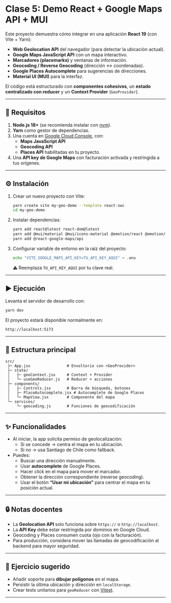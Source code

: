 # Clase 5: Demo React + Google Maps API + MUI

Este proyecto demuestra cómo integrar en una aplicación **React 19** (con Vite + Yarn):

- **Web Geolocation API** del navegador (para detectar la ubicación actual).
- **Google Maps JavaScript API** con un mapa interactivo.
- **Marcadores (placemarks)** y ventanas de información.
- **Geocoding / Reverse Geocoding** (dirección ↔ coordenadas).
- **Google Places Autocomplete** para sugerencias de direcciones.
- **Material UI (MUI)** para la interfaz.

El código está estructurado con **componentes cohesivos**, un **estado centralizado con reducer** y un **Context Provider** (`GeoProvider`).

---

## 🚀 Requisitos

1. **Node.js 18+** (se recomienda instalar con [nvm](https://github.com/nvm-sh/nvm)).
2. **Yarn** como gestor de dependencias.
3. Una cuenta en [Google Cloud Console](https://console.cloud.google.com/), con:
   - **Maps JavaScript API**
   - **Geocoding API**
   - **Places API**
   habilitadas en tu proyecto.
4. Una **API key de Google Maps** con facturación activada y restringida a tus orígenes.

---

## ⚙️ Instalación

1. Crear un nuevo proyecto con Vite:

   ```bash
   yarn create vite my-geo-demo --template react-swc
   cd my-geo-demo
   ```

2. Instalar dependencias:

   ```bash
   yarn add react@latest react-dom@latest
   yarn add @mui/material @mui/icons-material @emotion/react @emotion/styled
   yarn add @react-google-maps/api
   ```

3. Configurar variable de entorno en la raíz del proyecto:

   ```bash
   echo "VITE_GOOGLE_MAPS_API_KEY=TU_API_KEY_AQUI" > .env
   ```

   ⚠️ Reemplaza `TU_API_KEY_AQUI` por tu clave real.

---

## ▶️ Ejecución

Levanta el servidor de desarrollo con:

```bash
yarn dev
```

El proyecto estará disponible normalmente en:

```
http://localhost:5173
```

---

## 📂 Estructura principal

```
src/
 ├─ App.jsx                # Envoltorio con <GeoProvider>
 ├─ state/
 │   ├─ geoContext.jsx     # Context + Provider
 │   └─ useGeoReducer.js   # Reducer + acciones
 ├─ components/
 │   ├─ Controls.jsx       # Barra de búsqueda, botones
 │   ├─ PlaceAutocomplete.jsx # Autocomplete de Google Places
 │   └─ MapView.jsx        # Componente del mapa
 └─ services/
     └─ geocoding.js       # Funciones de geocodificación
```

---

## ✨ Funcionalidades

- Al iniciar, la app solicita permiso de geolocalización:
  - Si se concede → centra el mapa en tu ubicación.
  - Si no → usa Santiago de Chile como fallback.
- Puedes:
  - Buscar una dirección manualmente.
  - Usar **autocomplete** de Google Places.
  - Hacer click en el mapa para mover el marcador.
  - Obtener la dirección correspondiente (reverse geocoding).
  - Usar el botón **“Usar mi ubicación”** para centrar el mapa en tu posición actual.

---

## 🔒 Notas docentes

- La **Geolocation API** solo funciona sobre `https://` o `http://localhost`.
- La **API Key** debe estar restringida por dominios en Google Cloud.
- Geocoding y Places consumen cuota (ojo con la facturación).
- Para producción, considera mover las llamadas de geocodificación al backend para mayor seguridad.

---

## 🧪 Ejercicio sugerido

- Añadir soporte para **dibujar polígonos** en el mapa.
- Persistir la última ubicación y dirección en `localStorage`.
- Crear tests unitarios para `geoReducer` con [Vitest](https://vitest.dev/).

---
